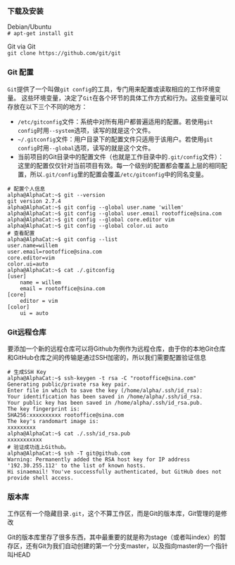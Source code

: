 ### 下载及安装
Debian/Ubuntu  
`# apt-get install git`

Git via Git  
`git clone https://github.com/git/git`
### Git 配置
`Git`提供了一个叫做`git config`的工具，专门用来配置或读取相应的工作环境变量。
这些环境变量，决定了`Git`在各个环节的具体工作方式和行为。这些变量可以存放在以下三个不同的地方：
* `/etc/gitconfig`文件：系统中对所有用户都普遍适用的配置。若使用`git config`时用`--system`选项，读写的就是这个文件。
* `~/.gitconfig`文件：用户目录下的配置文件只适用于该用户。若使用`git config`时用`--global`选项，读写的就是这个文件。
* 当前项目的Git目录中的配置文件（也就是工作目录中的`.git/config`文件）：这里的配置仅仅针对当前项目有效。每一个级别的配置都会覆盖上层的相同配置，所以`.git/config`里的配置会覆盖`/etc/gitconfig`中的同名变量。

```git
# 配置个人信息
alpha@AlphaCat:~$ git --version
git version 2.7.4
alpha@AlphaCat:~$ git config --global user.name 'willem'
alpha@AlphaCat:~$ git config --global user.email rootoffice@sina.com
alpha@AlphaCat:~$ git config --global core.editor vim
alpha@AlphaCat:~$ git config --global color.ui auto
# 查看配置
alpha@AlphaCat:~$ git config --list
user.name=willem
user.email=rootoffice@sina.com
core.editor=vim
color.ui=auto
alpha@AlphaCat:~$ cat ./.gitconfig
[user]
	name = willem
	email = rootoffice@sina.com
[core]
	editor = vim
[color]
	ui = auto
```

### Git远程仓库
要添加一个新的远程仓库可以将Github为例作为远程仓库，由于你的本地Git仓库和GitHub仓库之间的传输是通过SSH加密的，所以我们需要配置验证信息
```git
# 生成SSH Key
alpha@AlphaCat:~$ ssh-keygen -t rsa -C "rootoffice@sina.com"
Generating public/private rsa key pair.
Enter file in which to save the key (/home/alpha/.ssh/id_rsa):
Your identification has been saved in /home/alpha/.ssh/id_rsa.
Your public key has been saved in /home/alpha/.ssh/id_rsa.pub.
The key fingerprint is:
SHA256:xxxxxxxxxx rootoffice@sina.com
The key's randomart image is:
xxxxxxxxx
alpha@AlphaCat:~$ cat ./.ssh/id_rsa.pub
xxxxxxxxxxx
# 验证成功连上Github。
alpha@AlphaCat:~$ ssh -T git@github.com
Warning: Permanently added the RSA host key for IP address '192.30.255.112' to the list of known hosts.
Hi sinaemail! You've successfully authenticated, but GitHub does not provide shell access.
```

### 版本库
工作区有一个隐藏目录`.git`，这个不算工作区，而是Git的版本库，Git管理的是修改

Git的版本库里存了很多东西，其中最重要的就是称为stage（或者叫index）的暂存区，还有Git为我们自动创建的第一个分支master，以及指向master的一个指针叫HEAD
